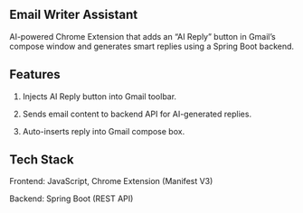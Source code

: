 ## Email Writer Assistant

AI-powered Chrome Extension that adds an “AI Reply” button in Gmail’s compose window and generates smart replies using a Spring Boot backend.

 ## Features

1. Injects AI Reply button into Gmail toolbar.

2. Sends email content to backend API for AI-generated replies.

3. Auto-inserts reply into Gmail compose box.

## Tech Stack

Frontend: JavaScript, Chrome Extension (Manifest V3)

Backend: Spring Boot (REST API)
